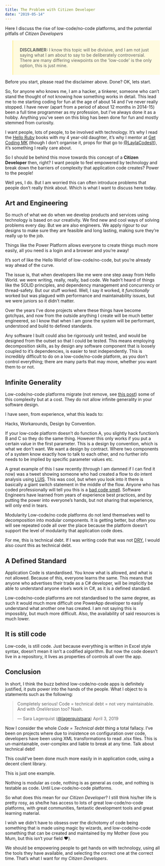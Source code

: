 ```yaml
---
title: The Problem with Citizen Developer
date: "2019-05-14"
---
```


Here I discuss the rise of low-code/no-code platforms, and the potential pitfalls of *Citizen Developers*

<!-- end -->

<blockquote style="padding:22px; background-color: #fffbe0; border-color: #ffec82; "/>
<strong>DISCLAIMER:</strong> I know this topic will be divisive, and I am not just saying what I am about to say to be deliberately controversial. There are many differing viewpoints on the 'low-code'  is the only option, this is just mine.</a>
</blockquote>

Before you start, please read the disclaimer above. Done? OK, lets start.

So, for anyone who knows me, I am a hacker, a tinkerer, someone who can’t stand the thought of not knowing how something works in detail. This lead me to me starting coding for fun at the age of about 14 and I’ve never really stopped. I have never (apart from a period of about 12 months in 2014-15) been a full time programmer as my profession, but I’ve always done it as a hobby. Anything you’ve seen on this blog has been done for fun and mostly stemmed from curiosity.

I want people, lots of people, to be involved with technology. It’s why I read the [Hello Ruby](https://www.helloruby.com/) books with my 4 year-old daughter,  it’s why I mentor at [Get Coding MK](https://www.meetup.com/Get-Coding-MK/) (though I don’t organise it, props for that go to [@LaylaCodesIt](https://twitter.com/LaylaCodesIt)), it’s something I really care about.

So I should be behind this move towards this concept of a **Citizen Developer** then, right? I want people to feel empowered by technology and break down the barriers of complexity that application code creates? Power to the people!

Well yes, I do. But I am worried this can often introduce problems that people don’t really think about. Which is what I want to discuss here today.

## Art and Engineering

So much of what we do when we develop products and services using technology is based on our creativity. We find new and cool ways of solving problems every day. But we are also engineers. We apply rigour to our designs to make sure they are feasible and long lasting, making sure they’re really up to the job.

Things like the Power Platform allows everyone to create things much more easily, all you need is a login and a browser and you’re away! 

It’s sort of like the Hello World! of low-code/no-code, but you’re already way ahead of the curve. 

The issue is, that when developers like me were one step away from Hello World. we were writing, really, really, bad code. We hadn’t heard of things like the SOLID principles, and dependency management and concurrency or thread-safety. But our stuff worked. Well, I say it worked, it *functionally* worked but was plagued with performance and maintainability issues, but we were juniors so it didn’t matter.

Over the years I’ve done projects where these things have become gotchyas, and now from the outside anything I create will be much better engineered, so I know that when I am gone the system will be performant, understood and build to defined standards.

Any software I built could also be rigorously unit tested, and would be designed from the outset so that I could be tested. This means employing decomposition skills, as by design any software component that is loosely coupled to it’s dependencies, is easier to test independently. This is incredibly difficult to do on a low-code/no-code platform, as you don’t control everything; there are many parts that may move, whether you want them to or not.

## Infinite Generality
Low-code/no-code platforms migrate (not remove, see [this post](https://capgemini.github.io/architecture/The-Conservation-of-Complexity-in-Software-Architecture/)) some of this complexity but at a cost. They do not allow infinite generality in your software design. 

I have seen, from experience, what this leads to:

Hacks, Workarounds, Design by Convention.

If your low-code platform doesn’t do function A, you slightly hack function’s B and C so they do the same thing. However this only works if you put a certain value in the first parameter. This is a design by convention, which is what we don’t want. We want a design by contract. Where two components of a system know exactly how to talk to each other, and no further info needs to be implied by specific parameter values etc. 

A great example of this I saw recently (through I am damned if I can find it now) was a tweet showing someone who had created a flow to do intent analysis using [LUIS](https://www.luis.ai/). This was cool, but when you look into it there is basically a giant switch statement in the middle of the flow. Anyone who has coded professionally will tell you this is a [bad code smell](https://www.c-sharpcorner.com/article/switch-statement-a-code-smell/). Software Engineers have learned from years of experience best practices, and by putting the power into everyone’s hands, but not sharing that experience, will only end in tears.

Modularity
Low-code/no code platforms do not lend themselves well to decomposition into modular components. It is getting better, but often you will see repeated code all over the place because the platform doesn’t support the level of modularity that application code does.

For me, this is technical debt. If I was writing code that was not [DRY](https://en.wikipedia.org/wiki/Don%27t_repeat_yourself), I would also count this as technical debt.

## A Defined Standard

Application Code is standardised. You know what is allowed, and what is not allowed. Because of this, everyone learns the same. This means that anyone who advertises their trade as a C# developer, will be implicitly be able to understand anyone else’s work in C#, as it is a defined standard.

Low-code/no-code platforms are not standardised to the same degree, as such it would much more difficult one PowerApp developer to easily understand what another one has created. I am not saying this is impossibly, but much more difficult. Also, the availability of said resources is much lower.

## It is still code

Low-code, is still code. Just because everything is written in Excel style syntax, doesn’t mean it isn’t a codified algorithm. But now the code doesn’t live in a repository, it lives as properties of controls all over the app.

## Conclusion
In short, I think the buzz behind low-code/no-code apps is definitely justified, it puts power into the hands of the people. What I object to is statements such as the following:

>Completely serious! Code = technical debt = not very maintainable.
>And with OneVersion too? Naah.
>
>— Sara Lagerquist ([@lagerquistsara](https://twitter.com/lagerquistsara)) April 3, 2019

Now I consider the whole *Code = Technical debt* thing a total fallacy. I’ve been on projects where due to insistence on configuration over code, developers have been using XML transformations to read .xlsx files. This is un-maintainable, over-complex and liable to break at any time. Talk about technical debt!

This could’ve been done much more easily in in application code, using a decent client library. 

This is just one example.

Nothing is modular as code, nothing is as general as code, and nothing is testable as code. Until Low-code/no-code platforms. 

So what does this mean for our *Citizen Developer*? I still think his/her life is pretty rosy, as she/he has access to lots of great low-code/no-code platforms, with great communities, fantastic development tools and great learning material. 

I wish we didn’t have to obsess over the dichotomy of code being something that is made using magic by wizards, and low-code/no-code something that can be created and maintained by my Mother (love you Mum, but this isn’t your field ❤️).

We should be empowering people to get hands on with technology, using all the tools they have available, and selecting the correct one at the correct time. That’s what I want for my *Citizen Developers*.